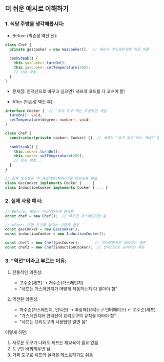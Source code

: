 ## 더 쉬운 예시로 이해하기

### 1. 식당 주방을 생각해봅시다:

- Before (의존성 역전 전):
```typescript
class Chef {
  private gasCooker = new GasCooker();  // 셰프가 가스레인지에 직접 의존
  
  cookSteak() {
    this.gasCooker.turnOn();
    this.gasCooker.setTemperature(200);
    // 요리 과정...
  }
}
```
- 문제점: 인덕션으로 바꾸고 싶으면? 셰프의 코드를 다 고쳐야 함!


- After (의존성 역전 후):
```typescript
interface Cooker {  // "요리 도구"라는 추상적인 개념
  turnOn(): void;
  setTemperature(degree: number): void;
}

class Chef {
  constructor(private cooker: Cooker) {}  // 셰프는 "요리 도구"라는 개념만 알면 됨
  
  cookSteak() {
    this.cooker.turnOn();
    this.cooker.setTemperature(200);
    // 요리 과정...
  }
}

// 실제 도구들은 이 개념(인터페이스)을 따르도록 만듦
class GasCooker implements Cooker { ... }
class InductionCooker implements Cooker { ... }
```

### 2. 실제 사용 예시:
```typescript
// Before: 셰프가 가스레인지에 종속됨
const chef = new Chef();  // 무조건 가스레인지만 씀

// After: 어떤 도구를 쓸지는 나중에 결정
const gasCooker = new GasCooker();
const inductionCooker = new InductionCooker();

const chef1 = new Chef(gasCooker);       // 가스레인지로 요리하는 셰프
const chef2 = new Chef(inductionCooker);  // 인덕션으로 요리하는 셰프
```

### 3. "역전"이라고 부르는 이유:
1. 전통적인 의존성:
   - 고수준(셰프) → 저수준(가스레인지)
   - "셰프는 가스레인지가 어떻게 작동하는지 다 알아야 함"

2. 역전된 의존성:
   - 저수준(가스레인지, 인덕션) → 추상화(요리도구 인터페이스) ← 고수준(셰프)
   - "가스레인지와 인덕션이 요리도구의 규칙을 따라야 함"
   - "셰프는 요리도구의 사용법만 알면 됨"

이렇게 하면:
1. 새로운 도구가 나와도 셰프는 재교육이 필요 없음
2. 도구만 바꿔끼우면 됨
3. 가짜 도구로 셰프의 실력을 테스트하기도 쉬움